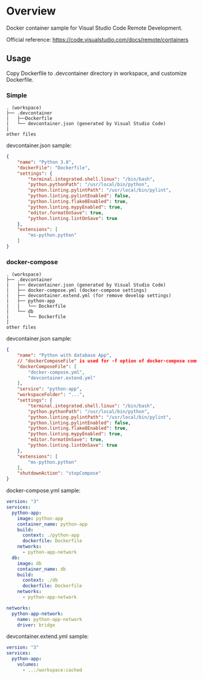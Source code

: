 # Overview

Docker container sample for Visual Studio Code Remote Development.

Official reference: https://code.visualstudio.com/docs/remote/containers

## Usage

Copy Dockerfile to .devcontainer directory in workspace, and customize Dockerfile.

### Simple

```
. (workspace)
├── .devcontainer
|   ├──Dockerfile
|   └── devcontainer.json (generated by Visual Studio Code)
|
other files
```

devcontainer.json sample:

```json
{
    "name": "Python 3.8",
    "dockerFile": "Dockerfile",
    "settings": {
        "terminal.integrated.shell.linux": "/bin/bash",
        "python.pythonPath": "/usr/local/bin/python",
        "python.linting.pylintPath": "/usr/local/bin/pylint",
        "python.linting.pylintEnabled": false,
        "python.linting.flake8Enabled": true,
        "python.linting.mypyEnabled": true,
        "editor.formatOnSave": true,
        "python.linting.lintOnSave": true
    },
    "extensions": [
        "ms-python.python"
    ]
}
```

### docker-compose

```
. (workspace)
├── .devcontainer
|   ├── devcontainer.json (generated by Visual Studio Code)
|   ├── docker-compose.yml (docker-compose settings)
|   ├── devcontainer.extend.yml (for remove develop settings)
|   ├── python-app
|   |   └── Dockerfile
|   └── db
|       └── Dockerfile
|
other files
```

devcontainer.json sample:

```json
{
    "name": "Python with database App",
    // "dockerComposeFile" is used for -f option of docker-compose command.
    "dockerComposeFile": [
        "docker-compose.yml",
        "devcontainer.extend.yml"
    ],
    "service": "python-app",
    "workspaceFolder": "...",
    "settings": {
        "terminal.integrated.shell.linux": "/bin/bash",
        "python.pythonPath": "/usr/local/bin/python",
        "python.linting.pylintPath": "/usr/local/bin/pylint",
        "python.linting.pylintEnabled": false,
        "python.linting.flake8Enabled": true,
        "python.linting.mypyEnabled": true,
        "editor.formatOnSave": true,
        "python.linting.lintOnSave": true
    },
    "extensions": [
        "ms-python.python"
    ],
    "shutdownAction": "stopCompose"
}
```

docker-compose.yml sample:

```yaml
version: "3"
services:
  python-app:
    image: python-app
    container_name: python-app
    build:
      context: ./python-app
      dockerfile: Dockerfile
    networks:
      - python-app-network
  db:
    image: db
    container_name: db
    build:
      context: ./db
      dockerfile: Dockerfile
    networks:
      - python-app-network

networks:
  python-app-network:
    name: python-app-network
    driver: bridge
```

devcontainer.extend.yml sample:

```yaml
version: "3"
services:
  python-app:
    volumes:
      - ..:/workspace:cached
```
